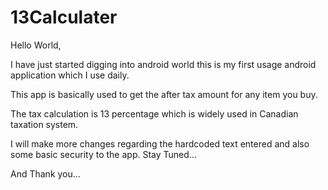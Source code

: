# 13Calculater

Hello World,

I have just started digging into android world this is my first usage android application which I use daily.

This app is basically used to get the after tax amount for any item you buy.

The tax calculation is 13 percentage which is widely used in Canadian taxation system.

I will make more changes regarding the hardcoded text entered and also some basic security to the app. Stay Tuned...

And Thank you...
